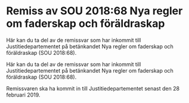 # Remiss av SOU 2018:68 Nya regler om faderskap och föräldraskap

Här kan du ta del av de remissvar som har inkommit till Justitiedepartementet på betänkandet Nya regler om faderskap och föräldraskap (SOU 2018:68).

Här kan du ta del av de remissvar som har inkommit till Justitiedepartementet på betänkandet Nya regler om faderskap och föräldraskap (SOU 2018:68).

Remissvaren ska ha kommit in till Justitiedepartementet senast den 28 februari 2019.
